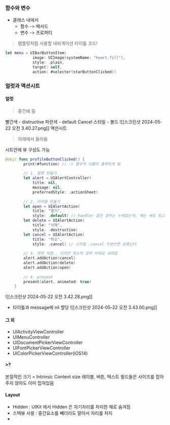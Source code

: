 ### 함수와 변수

- 클래스 내에서
	- 함수 -> 메서드
	- 변수 -> 프로퍼티

> 탬플릿처럼 사용할 네비게이션 타이틀 코드!

```swift
let menu = UIBarButtonItem(
            image: UIImage(systemName: "heart.fill"),
            style: .plain,
            target: self,
            action: #selector(starButtonClicked))
```

### 얼럿과 액션시트

#### 얼럿
> 중간에 뜸

빨간색 - distructive
파란색 - default
Cancel 스타일 - 볼드
![[스크린샷 2024-05-22 오전 3.40.27.png]]
액션시트
> 아래에서 올라옴

시트안에 뷰 구성도 가능

```swift
@objc func profileButtonClicked() {
        print(#function) // -> 함수의 이름이 출력되게 됨
        
        // 1. 얼럿 만들기
        let alert = UIAlertController(
            title: nil,
            message: nil,
            preferredStyle: .actionSheet)
        
        // 2. 아이템 만들기
        let open = UIAlertAction(
            title: "열기",
            style: .default) // handler 같은 경우는 누워있는데, 얘는 써도 되고 안 써도 되어서 그렇다
        let delete = UIAlertAction(
            title: "삭제",
            style: .destructive)
        let cancel = UIAlertAction(
            title: "취소",
            style: .cancel) // 스타일 .cancel 두번쓰면 오류난다
        
        // 3. 위치 지정.. 이지만 취소의 경우 아래로 내려감
        alert.addAction(cancel)
        alert.addAction(delete)
        alert.addAction(open)
        
        // 4. present
        present(alert, animated: true)
    }
```
![[스크린샷 2024-05-22 오전 3.42.28.png]]
- 타이틀과 message에 nil 할당
![[스크린샷 2024-05-22 오전 3.43.00.png]]

#### 그 외
- UIActivityViewController
- UIMenuController
- UIDocumentPickerViewController
- UIFontPickerViewController
- UIColorPickerViewController(iOS14)

#### >?
본질적인 크기 = Intrinsic  Content size 레이블, 버튼, 텍스트 필드들은 사이즈를 잡아주지 않아도 이미 잡혀있음

#### Layout
- Hidden : UIKit 에서 Hidden 은 자기자리를 차지한 채로 숨겨짐
- 스택뷰 사용 : 중간요소를 빼더라도 알아서 자리를 차지
-
